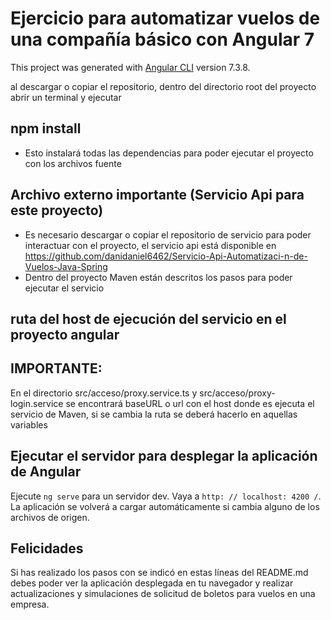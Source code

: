 # Ejercicio para automatizar vuelos de una compañía básico con Angular 7

This project was generated with [Angular CLI](https://github.com/angular/angular-cli) version 7.3.8.

al descargar o copiar el repositorio, dentro del directorio root del proyecto abrir un terminal y ejecutar
## npm install
- Esto instalará todas las dependencias para poder ejecutar el proyecto con los archivos fuente

## Archivo externo importante (Servicio Api para este proyecto)

- Es necesario descargar o copiar el repositorio de servicio para poder interactuar con el proyecto, el servicio api está disponible en https://github.com/danidaniel6462/Servicio-Api-Automatizaci-n-de-Vuelos-Java-Spring
- Dentro del proyecto Maven están descritos los pasos para poder ejecutar el servicio

## ruta del host de ejecución del servicio en el proyecto angular
## IMPORTANTE: 

En el directorio src/acceso/proxy.service.ts y src/acceso/proxy-login.service se encontrará baseURL o url con el host donde es ejecuta el servicio de Maven, si se cambia la ruta se deberá hacerlo en aquellas variables

## Ejecutar el servidor para desplegar la aplicación de Angular

Ejecute `ng serve` para un servidor dev. Vaya a `http: // localhost: 4200 /`. La aplicación se volverá a cargar automáticamente si cambia alguno de los archivos de origen.

## Felicidades

Si has realizado los pasos con se indicó en estas líneas del README.md debes poder ver la aplicación desplegada en tu navegador y realizar actualizaciones y simulaciones de solicitud de boletos para vuelos en una empresa.
